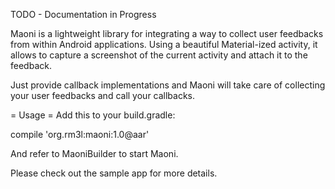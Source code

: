 TODO - Documentation in Progress

Maoni is a lightweight library for integrating a way to collect user feedbacks from within Android applications.
Using a beautiful Material-ized activity, it allows to capture a screenshot of the current activity and attach it to the feedback.

Just provide callback implementations and Maoni will take care of collecting your user feedbacks 
and call your callbacks.

= Usage = 
Add this to your build.gradle:

compile 'org.rm3l:maoni:1.0@aar'

And refer to MaoniBuilder to start Maoni.

Please check out the sample app for more details.

